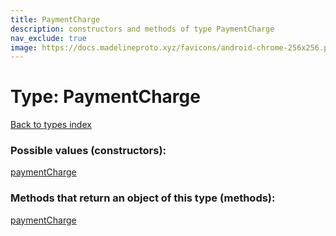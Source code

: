 ```yaml
---
title: PaymentCharge
description: constructors and methods of type PaymentCharge
nav_exclude: true
image: https://docs.madelineproto.xyz/favicons/android-chrome-256x256.png
---
```

# Type: PaymentCharge
[Back to types index](index.html)



### Possible values (constructors):

[paymentCharge](/API_docs/constructors/paymentCharge.html)  



### Methods that return an object of this type (methods):



[paymentCharge](/API_docs/constructors/paymentCharge.html)  

